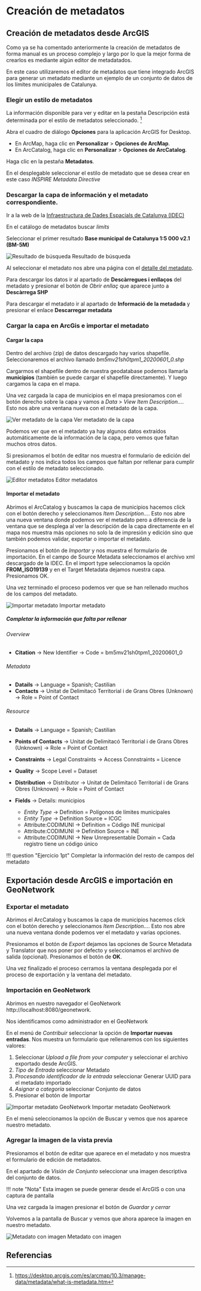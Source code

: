 # Creación de metadatos

## Creación de metadatos desde ArcGIS

Como ya se ha comentado anteriormente la creación de metadatos de forma manual es un proceso complejo y largo por lo que la mejor forma de crearlos es mediante algún editor de metadatados. 

En este caso utilizaremos el editor de metadatos que tiene integrado ArcGIS para generar un metadato mediante un ejemplo de un conjunto de datos de los límites municipales de Catalunya. 

### Elegir un estilo de metadatos

La información disponible para ver y editar en la pestaña Descripción está determinada por el estilo de metadatos seleccionado. [^1]

Abra el cuadro de diálogo **Opciones** para la aplicación ArcGIS for Desktop. 

* En ArcMap, haga clic en **Personalizar** > **Opciones de ArcMap**.
* En ArcCatalog, haga clic en **Personalizar** > **Opciones de ArcCatalog**.

Haga clic en la pestaña **Metadatos**.

En el desplegable seleccionar el estilo de metadato que se desea crear en este caso *INSPIRE Metadata Directive*

### Descargar la capa de información y el metadato correspondiente.

Ir a la web de la [Infraestructura de Dades Espacials de Catalunya (IDEC)](https://ide.cat/)

En el catálogo de metadatos buscar *limits*

Seleccionar el primer resultado **Base municipal de Catalunya 1:5 000 v2.1 (BM-5M)**

![Resultado de búsqueda](img/idec_limits.png "Resultado de búsqueda")
Resultado de búsqueda 

Al seleccionar el metadato nos abre una página con el [detalle del metadato](https://ide.cat/geonetwork/srv/cat/catalog.search#/metadata/base-municipal-5k-v2r1).

Para descargar los datos ir al apartado de **Descàrregues i enllaços** del metadato y presionar el botón de *Obrir enllaç* que aparece junto a **Descàrrega SHP**

Para descargar el metadato ir al apartado de **Informació de la metadada** y presionar el enlace **Descarregar metadata**

### Cargar la capa en ArcGis e importar el metadato

#### Cargar la capa

Dentro del archivo (zip) de datos descargado hay varios shapefile. Seleccionaremos el archivo llamado *bm5mv21sh0tpm1_20200601_0.shp*

Cargarmos el shapefile dentro de nuestra geodatabase podemos llamarla **municipios** (también se puede cargar el shapefile directamente). Y luego cargamos la capa en el mapa.

Una vez cargada la capa de municipios en el mapa presionamos con el botón derecho sobre la capa y vamos a *Data* > *View Item Description...*. Esto nos abre una ventana nueva con el metadato de la capa.

![Ver metadato de la capa](img/arcgis_view_description.png "Ver metadato de la capa")
Ver metadato de la capa

Podemos ver que en el metadato ya hay algunos datos extraídos automáticamente de la información de la capa, pero vemos que faltan muchos otros datos.

Si presionamos el botón de editar nos muestra el formulario de edición del metadato y nos indica todos los campos que faltan por rellenar para cumplir con el estilo de metadato seleccionado.

![Editor metadatos](img/arcgis_metadata_editor.png "Editor metadatos")
Editor metadatos

#### Importar el metadato

Abrimos el ArcCatalog y buscamos la capa de municipios hacemos click con el botón derecho y seleccionamos *Item Description...*. Esto nos abre una nueva ventana donde podemos ver el metadato pero a diferencia de la ventana que se desplega al ver la descripción de la capa directamente en el mapa nos muestra más opciones no solo la de impresión y edición sino que también podemos validar, exportar o importar el metadato. 

Presionamos el botón de *Importar* y nos muestra el formulario de importación. En el campo de Source Metadata seleccionamos el archivo xml descargado de la IDEC. En el import type seleccionamos la opción **FROM_ISO19139** y en el Target Metadata dejamos nuestra capa. Presionamos OK.

Una vez terminado el proceso podemos ver que se han rellenado muchos de los campos del metadato.

![Importar metadato](img/arcgis_importar_metadato.png "Importar metadato")
Importar metadato

##### Completar la información que falta por rellenar

###### Overview

* **Citation** -> New Identifier -> Code = bm5mv21sh0tpm1_20200601_0

###### Metadata

* **Datails** -> Language = Spanish; Castilian
* **Contacts** -> Unitat de Delimitacó Territorial i de Grans Obres (Unknown) -> Role = Point of Contact

###### Resource

* **Datails** -> Language = Spanish; Castilian
* **Points of Contacts** -> Unitat de Delimitacó Territorial i de Grans Obres (Unknown) -> Role = Point of Contact
* **Constraints** -> Legal Constraints -> Access Connstraints = Licence
* **Quality** -> Scope Level = Dataset
* **Distribution** -> Distributor -> Unitat de Delimitacó Territorial i de Grans Obres (Unknown) -> Role = Point of Contact
* **Fields** -> Details: municipios
    
    * *Entity Type* -> Definition = Polígonos de límites municipales
    * *Entity Type* -> Definition Source = ICGC
    * Attribute:CODIMUNI -> Definition = Código INE municipal
    * Attribute:CODIMUNI -> Definition Source = INE
    * Attribute:CODIMUNI -> New Unrepresentable Domain = Cada registro tiene un código único

!!! question "Ejercicio 1pt"
    Completar la información del resto de campos del metadato

## Exportación desde ArcGIS e importación en GeoNetwork

### Exportar el metadato

Abrimos el ArcCatalog y buscamos la capa de municipios hacemos click con el botón derecho y seleccionamos *Item Description...*. Esto nos abre una nueva ventana donde podemos ver el metadato y varias opciones.

Presionamos el botón de *Export* dejamos las opciones de Source Metadata y Translator que nos poner por defecto y seleccionamos el archivo de salida (opcional). Presionamos el botón de **OK**.

Una vez finalizado el proceso cerramos la ventana desplegada por el proceso de exportación y la ventana del metadato.

### Importación en GeoNetwork

Abrimos en nuestro navegador el GeoNetwork http://localhost:8080/geonetwork.

Nos identificamos como administrador en el GeoNetwork

En el menú de *Contribuir* seleccionar la opción de **Importar nuevas entradas**. Nos muestra un formulario que rellenaremos con los siguientes valores:

1. Seleccionar *Upload a file from your computer* y seleccionar el archivo exportado desde ArcGIS.
2. *Tipo de Entrada* seleccionar Metadato
3. *Procesando identificador de la entrada* seleccionar Generar UUID para el metadato importado
4. *Asignar a categoría* seleccionar Conjunto de datos
5. Presionar el botón de Importar 

![Importar metadato GeoNetwork](img/geonetwork_import_metadata.png "Importar metadato GeoNetwork")
Importar metadato GeoNetwork

En el menú seleccionamos la opción de Buscar y vemos que nos aparece nuestro metadato.

### Agregar la imagen de la vista previa

Presionamos el botón de editar que aparece en el metadato y nos muestra el formulario de edición de metadatos.

En el apartado de *Visión de Conjunto* seleccionar una imagen descriptiva del conjunto de datos.

!!! note "Nota"
    Esta imagen se puede generar desde el ArcGIS o con una captura de pantalla

Una vez cargada la imagen presionar el botón de *Guardar y cerrar*

Volvemos a la pantalla de Buscar y vemos que ahora aparece la imagen en nuestro metadato.

![Metadato con imagen](img/geonetwork_metadata_image.png "Metadato con imagen")
Metadato con imagen


## Referencias

[^1]: https://desktop.arcgis.com/es/arcmap/10.3/manage-data/metadata/what-is-metadata.htm